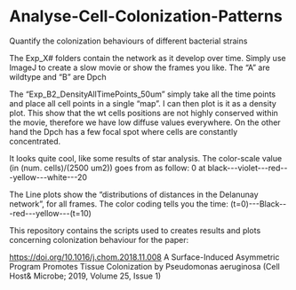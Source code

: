 # Analyse-Cell-Colonization-Patterns
Quantify the colonization behaviours of different bacterial strains


The Exp_X# folders contain the network as it develop over time. Simply use ImageJ to create a slow movie or show the frames you like. The “A” are wildtype and “B” are Dpch

 	


The “Exp_B2_DensityAllTimePoints_50um” simply take all the time points and place all cell points in a single “map”. I can then plot is it as a density plot. This show that the wt cells positions are not highly conserved within the movie, therefore we have low diffuse values everywhere. On the other hand the Dpch has a few focal spot where cells are constantly concentrated.

 		 

It looks quite cool, like some results of star analysis. The color-scale value (in (num. cells)/(2500 um2)) goes from as follow: 0 at black---violet---red---yellow---white---20 

The Line plots show the “distributions of distances in the Delanunay network”, for all frames. The color coding tells you the time: (t=0)---Black---red---yellow---(t=10)


This repository contains the scripts used to creates results and plots concerning colonization behaviour for the paper:

https://doi.org/10.1016/j.chom.2018.11.008
A Surface-Induced Asymmetric Program Promotes Tissue Colonization by Pseudomonas aeruginosa
(Cell Host& Microbe; 2019, Volume 25, Issue 1)
     



